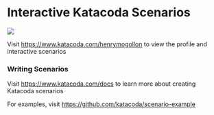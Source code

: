 # Interactive Katacoda Scenarios

[![](http://shields.katacoda.com/katacoda/henrymogollon/count.svg)](https://www.katacoda.com/henrymogollon "Get your profile on Katacoda.com")

Visit https://www.katacoda.com/henrymogollon to view the profile and interactive scenarios

### Writing Scenarios
Visit https://www.katacoda.com/docs to learn more about creating Katacoda scenarios

For examples, visit https://github.com/katacoda/scenario-example
